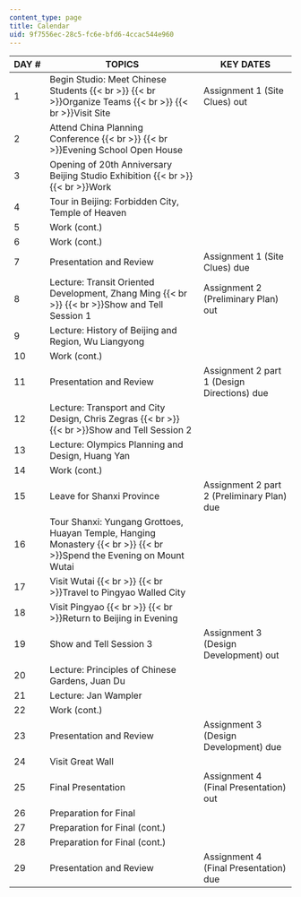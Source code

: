 ```yaml
---
content_type: page
title: Calendar
uid: 9f7556ec-28c5-fc6e-bfd6-4ccac544e960
---
```


| DAY # | TOPICS | KEY DATES |
| --- | --- | --- |
| 1 | Begin Studio: Meet Chinese Students  {{< br >}}  {{< br >}}Organize Teams  {{< br >}}  {{< br >}}Visit Site | Assignment 1 (Site Clues) out |
| 2 | Attend China Planning Conference  {{< br >}}  {{< br >}}Evening School Open House |  |
| 3 | Opening of 20th Anniversary Beijing Studio Exhibition  {{< br >}}  {{< br >}}Work |  |
| 4 | Tour in Beijing: Forbidden City, Temple of Heaven |  |
| 5 | Work (cont.) |  |
| 6 | Work (cont.) |  |
| 7 | Presentation and Review | Assignment 1 (Site Clues) due |
| 8 | Lecture: Transit Oriented Development, Zhang Ming  {{< br >}}  {{< br >}}Show and Tell Session 1 | Assignment 2 (Preliminary Plan) out |
| 9 | Lecture: History of Beijing and Region, Wu Liangyong |  |
| 10 | Work (cont.) |  |
| 11 | Presentation and Review | Assignment 2 part 1 (Design Directions) due |
| 12 | Lecture: Transport and City Design, Chris Zegras  {{< br >}}  {{< br >}}Show and Tell Session 2 |  |
| 13 | Lecture: Olympics Planning and Design, Huang Yan |  |
| 14 | Work (cont.) |  |
| 15 | Leave for Shanxi Province | Assignment 2 part 2 (Preliminary Plan) due |
| 16 | Tour Shanxi: Yungang Grottoes, Huayan Temple, Hanging Monastery  {{< br >}}  {{< br >}}Spend the Evening on Mount Wutai |  |
| 17 | Visit Wutai  {{< br >}}  {{< br >}}Travel to Pingyao Walled City |  |
| 18 | Visit Pingyao  {{< br >}}  {{< br >}}Return to Beijing in Evening |  |
| 19 | Show and Tell Session 3 | Assignment 3 (Design Development) out |
| 20 | Lecture: Principles of Chinese Gardens, Juan Du |  |
| 21 | Lecture: Jan Wampler |  |
| 22 | Work (cont.) |  |
| 23 | Presentation and Review | Assignment 3 (Design Development) due |
| 24 | Visit Great Wall |  |
| 25 | Final Presentation | Assignment 4 (Final Presentation) out |
| 26 | Preparation for Final |  |
| 27 | Preparation for Final (cont.) |  |
| 28 | Preparation for Final (cont.) |  |
| 29 | Presentation and Review | Assignment 4 (Final Presentation) due